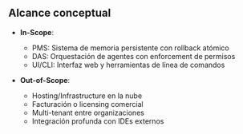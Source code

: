 ## Alcance conceptual

* **In-Scope**:

  * PMS: Sistema de memoria persistente con rollback atómico
  * DAS: Orquestación de agentes con enforcement de permisos
  * UI/CLI: Interfaz web y herramientas de línea de comandos

* **Out-of-Scope**:

  * Hosting/Infrastructure en la nube
  * Facturación o licensing comercial
  * Multi-tenant entre organizaciones
  * Integración profunda con IDEs externos
